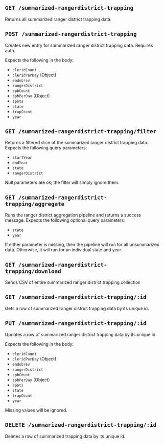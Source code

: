 ## `GET /summarized-rangerdistrict-trapping`

Returns all summarized ranger district trapping data.

## `POST /summarized-rangerdistrict-trapping`

Creates new entry for summarized ranger district trapping data. Requires auth.

Expects the following in the body:

- `cleridCount`
- `cleridPerDay` (Object)
- `endobrev`
- `rangerDistrict`
- `spbCount`
- `spbPerDay` (Object)
- `spots`
- `state`
- `trapCount`
- `year`

## `GET /summarized-rangerdistrict-trapping/filter`

Returns a filtered slice of the summarized ranger district trapping data. Expects the following query parameters:

- `startYear`
- `endYear`
- `state`
- `rangerDistrict`

Null parameters are ok; the filter will simply ignore them.

## `GET /summarized-rangerdistrict-trapping/aggregate`

Runs the ranger district aggregation pipeline and returns a success message. Expects the following optional query parameters:

- `state`
- `year`

If either parameter is missing, then the pipeline will run for all unsummarized data. Otherwise, it will run for an individual state and year.

## `GET /summarized-rangerdistrict-trapping/download`

Sends CSV of entire summarized ranger district trapping collection

## `GET /summarized-rangerdistrict-trapping/:id`

Gets a row of summarized ranger district trapping data by its unique id.

## `PUT /summarized-rangerdistrict-trapping/:id`

Updates a row of summarized ranger district trapping data by its unique id.

Expects the following in the body:

- `cleridCount`
- `cleridPerDay` (Object)
- `endobrev`
- `rangerDistrict`
- `spbCount`
- `spbPerDay` (Object)
- `spots`
- `state`
- `trapCount`
- `year`

Missing values will be ignored.

## `DELETE /summarized-rangerdistrict-trapping/:id`

Deletes a row of summarized trapping data by its unique id.
